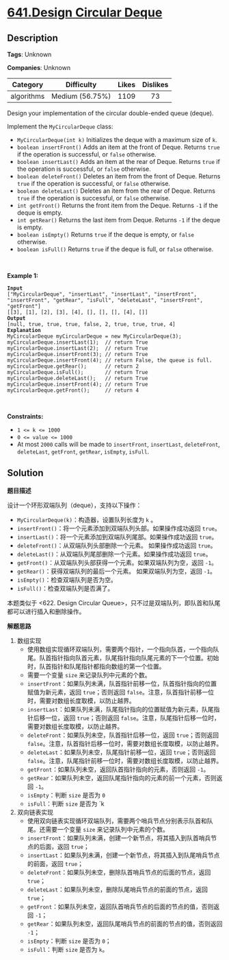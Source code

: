 # [641.Design Circular Deque](https://leetcode.com/problems/design-circular-deque/description/)

## Description

**Tags**: Unknown

**Companies**: Unknown

|  Category  |   Difficulty    | Likes | Dislikes |
| :--------: | :-------------: | :---: | :------: |
| algorithms | Medium (56.75%) | 1109  |    73    |

<p>Design your implementation of the circular double-ended queue (deque).</p>
<p>Implement the <code>MyCircularDeque</code> class:</p>
<ul>
  <li><code>MyCircularDeque(int k)</code> Initializes the deque with a maximum size of <code>k</code>.</li>
  <li><code>boolean insertFront()</code> Adds an item at the front of Deque. Returns <code>true</code> if the operation is successful, or <code>false</code> otherwise.</li>
  <li><code>boolean insertLast()</code> Adds an item at the rear of Deque. Returns <code>true</code> if the operation is successful, or <code>false</code> otherwise.</li>
  <li><code>boolean deleteFront()</code> Deletes an item from the front of Deque. Returns <code>true</code> if the operation is successful, or <code>false</code> otherwise.</li>
  <li><code>boolean deleteLast()</code> Deletes an item from the rear of Deque. Returns <code>true</code> if the operation is successful, or <code>false</code> otherwise.</li>
  <li><code>int getFront()</code> Returns the front item from the Deque. Returns <code>-1</code> if the deque is empty.</li>
  <li><code>int getRear()</code> Returns the last item from Deque. Returns <code>-1</code> if the deque is empty.</li>
  <li><code>boolean isEmpty()</code> Returns <code>true</code> if the deque is empty, or <code>false</code> otherwise.</li>
  <li><code>boolean isFull()</code> Returns <code>true</code> if the deque is full, or <code>false</code> otherwise.</li>
</ul>
<p>&nbsp;</p>
<p><strong class="example">Example 1:</strong></p>
<pre><code><strong>Input</strong>
[&quot;MyCircularDeque&quot;, &quot;insertLast&quot;, &quot;insertLast&quot;, &quot;insertFront&quot;, &quot;insertFront&quot;, &quot;getRear&quot;, &quot;isFull&quot;, &quot;deleteLast&quot;, &quot;insertFront&quot;, &quot;getFront&quot;]
[[3], [1], [2], [3], [4], [], [], [], [4], []]
<strong>Output</strong>
[null, true, true, true, false, 2, true, true, true, 4]
<strong>Explanation</strong>
MyCircularDeque myCircularDeque = new MyCircularDeque(3);
myCircularDeque.insertLast(1);  // return True
myCircularDeque.insertLast(2);  // return True
myCircularDeque.insertFront(3); // return True
myCircularDeque.insertFront(4); // return False, the queue is full.
myCircularDeque.getRear();      // return 2
myCircularDeque.isFull();       // return True
myCircularDeque.deleteLast();   // return True
myCircularDeque.insertFront(4); // return True
myCircularDeque.getFront();     // return 4</code></pre>
<p>&nbsp;</p>
<p><strong>Constraints:</strong></p>
<ul>
  <li><code>1 &lt;= k &lt;= 1000</code></li>
  <li><code>0 &lt;= value &lt;= 1000</code></li>
  <li>At most <code>2000</code> calls will be made to <code>insertFront</code>, <code>insertLast</code>, <code>deleteFront</code>, <code>deleteLast</code>, <code>getFront</code>, <code>getRear</code>, <code>isEmpty</code>, <code>isFull</code>.</li>
</ul>

## Solution

**题目描述**

设计一个环形双端队列（deque），支持以下操作：

- `MyCircularDeque(k)`：构造器，设置队列长度为 `k` 。
- `insertFront()`：将一个元素添加到双端队列头部。如果操作成功返回 `true`。
- `insertLast()`：将一个元素添加到双端队列尾部。如果操作成功返回 `true`。
- `deleteFront()`：从双端队列头部删除一个元素。 如果操作成功返回 `true`。
- `deleteLast()`：从双端队列尾部删除一个元素。如果操作成功返回 `true`。
- `getFront()`：从双端队列头部获得一个元素。如果双端队列为空，返回 `-1`。
- `getRear()`：获得双端队列的最后一个元素。 如果双端队列为空，返回 `-1`。
- `isEmpty()`：检查双端队列是否为空。
- `isFull()`：检查双端队列是否满了。

本题类似于 <622. Design Circular Queue>，只不过是双端队列，即队首和队尾都可以进行插入和删除操作。

**解题思路**

1. 数组实现
   - 使用数组实现循环双端队列，需要两个指针，一个指向队首，一个指向队尾。队首指针指向队首元素，队尾指针指向队尾元素的下一个位置。初始时，队首指针和队尾指针都指向数组的第一个位置。
   - 需要一个变量 `size` 来记录队列中元素的个数。
   - `insertFront`：如果队列未满，队首指针前移一位，队首指针指向的位置赋值为新元素，返回 `true`；否则返回 `false`。注意，队首指针前移一位时，需要对数组长度取模，以防止越界。
   - `insertLast`：如果队列未满，队尾指针指向的位置赋值为新元素，队尾指针后移一位，返回 `true`；否则返回 `false`。注意，队尾指针后移一位时，需要对数组长度取模，以防止越界。
   - `deleteFront`：如果队列未空，队首指针后移一位，返回 `true`；否则返回 `false`。注意，队首指针后移一位时，需要对数组长度取模，以防止越界。
   - `deleteLast`：如果队列未空，队尾指针前移一位，返回 `true`；否则返回 `false`。注意，队尾指针前移一位时，需要对数组长度取模，以防止越界。
   - `getFront`：如果队列未空，返回队首指针指向的元素，否则返回 `-1`。
   - `getRear`：如果队列未空，返回队尾指针指向的元素的前一个元素，否则返回 `-1`。
   - `isEmpty`：判断 `size` 是否为 `0`
   - `isFull`：判断 `size` 是否为 `k
2. 双向链表实现
   - 使用双向链表实现循环双端队列，需要两个哨兵节点分别表示队首和队尾。还需要一个变量 `size` 来记录队列中元素的个数。
   - `insertFront`：如果队列未满，创建一个新节点，将其插入到队首哨兵节点的后面，返回 `true`；
   - `insertLast`：如果队列未满，创建一个新节点，将其插入到队尾哨兵节点的前面，返回 `true`；
   - `deleteFront`：如果队列未空，删除队首哨兵节点的后面的节点，返回 `true`；
   - `deleteLast`：如果队列未空，删除队尾哨兵节点的前面的节点，返回 `true`；
   - `getFront`：如果队列未空，返回队首哨兵节点的后面的节点的值，否则返回 `-1`；
   - `getRear`：如果队列未空，返回队尾哨兵节点的前面的节点的值，否则返回 `-1`；
   - `isEmpty`：判断 `size` 是否为 `0`；
   - `isFull`：判断 `size` 是否为 `k`。
